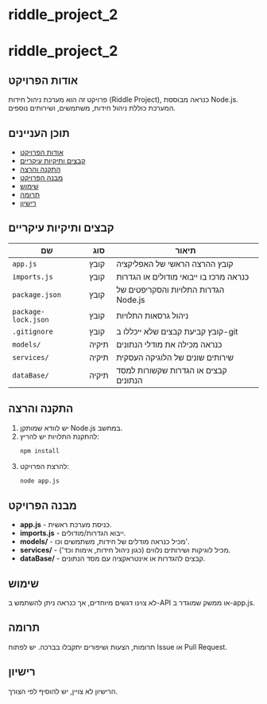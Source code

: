 # riddle_project_2
# riddle_project_2

## אודות הפרויקט
פרויקט זה הוא מערכת ניהול חידות (Riddle Project), כנראה מבוססת Node.js. המערכת כוללת ניהול חידות, משתמשים, ושירותים נוספים.

## תוכן העניינים
- [אודות הפרויקט](#אודות-הפרויקט)
- [קבצים ותיקיות עיקריים](#קבצים-ותיקיות-עיקריים)
- [התקנה והרצה](#התקנה-והרצה)
- [מבנה הפרויקט](#מבנה-הפרויקט)
- [שימוש](#שימוש)
- [תרומה](#תרומה)
- [רישיון](#רישיון)

## קבצים ותיקיות עיקריים

| שם           | סוג     | תיאור                                    |
|--------------|---------|-------------------------------------------|
| `app.js`     | קובץ    | קובץ ההרצה הראשי של האפליקציה            |
| `imports.js` | קובץ    | כנראה מרכז בו ייבואי מודולים או הגדרות   |
| `package.json` | קובץ  | הגדרות התלויות והסקריפטים של Node.js    |
| `package-lock.json` | קובץ | ניהול גרסאות התלויות                   |
| `.gitignore` | קובץ    | קובץ קביעת קבצים שלא ייכללו ב-git        |
| `models/`    | תיקיה   | כנראה מכילה את מודלי הנתונים              |
| `services/`  | תיקיה   | שירותים שונים של הלוגיקה העסקית           |
| `dataBase/`  | תיקיה   | קבצים או הגדרות שקשורות למסד הנתונים      |

## התקנה והרצה

1. יש לוודא שמותקן Node.js במחשב.
2. להתקנת התלויות יש להריץ:
   ```bash
   npm install
   ```
3. להרצת הפרויקט:
   ```bash
   node app.js
   ```

## מבנה הפרויקט

- **app.js** - כניסת מערכת ראשית.
- **imports.js** - ייבוא הגדרות/מודולים.
- **models/** - מכיל כנראה מודלים של חידות, משתמשים וכו'.
- **services/** - מכיל לוגיקות ושירותים נלווים (כגון ניהול חידות, אימות וכד').
- **dataBase/** - קבצים להגדרות או אינטראקציה עם מסד הנתונים.

## שימוש
לא צוינו דגשים מיוחדים, אך כנראה ניתן להשתמש ב-API או ממשק שמוגדר ב-app.js.

## תרומה
תרומות, הצעות ושיפורים יתקבלו בברכה. יש לפתוח Issue או Pull Request.

## רישיון
הרישיון לא צויין, יש להוסיף לפי הצורך.